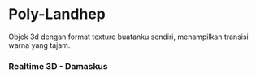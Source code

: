 # Poly-Landhep  
  
Objek 3d dengan format texture buatanku sendiri, menampilkan transisi warna yang tajam.
  
### Realtime 3D - Damaskus
